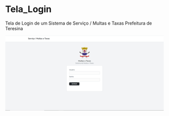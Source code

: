 # Tela_Login
Tela de Login de um Sistema de Serviço / Multas e Taxas Prefeitura de Teresina

![img1](https://github.com/Lucasm12/Tela_Login/blob/main/modules/static/img1.png)
